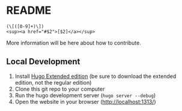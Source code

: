 README
======

```
(\[([0-9]+)\])
<sup><a href="#$2">[$2]</a></sup>
```

More information will be here about how to contribute.

Local Development
-----------------

1. Install [Hugo Extended edition](https://gohugo.io/installation/) (be sure to download the extended edition, not the regular edition)
2. Clone this git repo to your computer 
3. Run the hugo development server (`hugo server --debug`)
4. Open the website in your browser ([http://localhost:1313/](http://localhost:1313/))